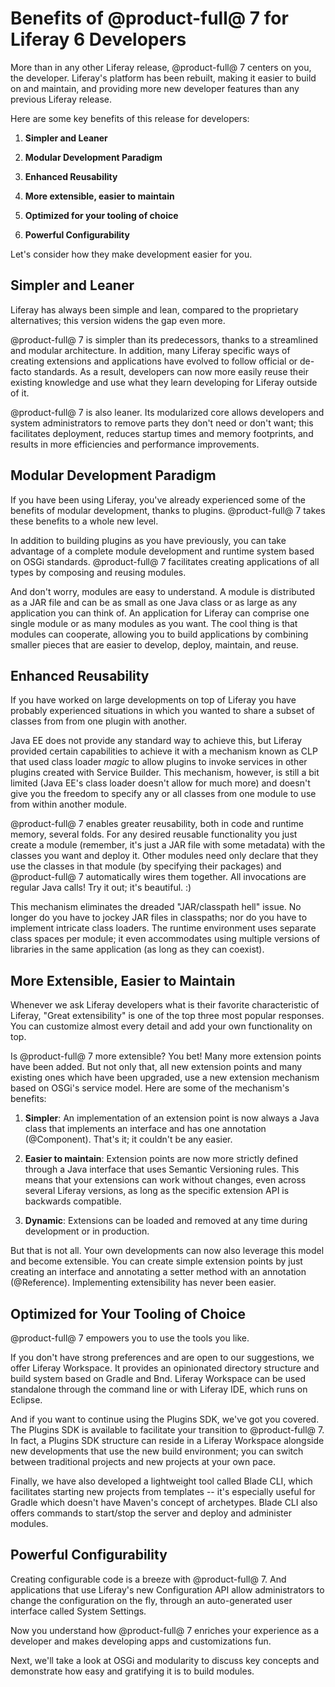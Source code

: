 # Benefits of @product-full@ 7 for Liferay 6 Developers [](id=benefits-of-liferay-7-for-liferay-6-developers)

More than in any other Liferay release, @product-full@ 7 centers on you, the
developer. Liferay's platform has been rebuilt, making it easier to build on and
maintain, and providing more new developer features than any previous Liferay
release.

Here are some key benefits of this release for developers:

1. **Simpler and Leaner**

2. **Modular Development Paradigm**

3. **Enhanced Reusability**

4. **More extensible, easier to maintain**

5. **Optimized for your tooling of choice**

6. **Powerful Configurability**

Let's consider how they make development easier for you.

## Simpler and Leaner [](id=simpler-and-leaner)

Liferay has always been simple and lean, compared to the proprietary
alternatives; this version widens the gap even more.

@product-full@ 7 is simpler than its predecessors, thanks to a streamlined and modular
architecture. In addition, many Liferay specific ways of creating extensions and
applications have evolved to follow official or de-facto standards. As a result,
developers can now more easily reuse their existing knowledge and use what they
learn developing for Liferay outside of it.

@product-full@ 7 is also leaner. Its modularized core allows developers and system
administrators to remove parts they don't need or don't want; this facilitates
deployment, reduces startup times and memory footprints, and results in more
efficiencies and performance improvements.

## Modular Development Paradigm [](id=modular-development-paradigm)

If you have been using Liferay, you've already experienced some of the benefits
of modular development, thanks to plugins. @product-full@ 7 takes these benefits to a
whole new level.

In addition to building plugins as you have previously, you can take advantage
of a complete module development and runtime system based on OSGi standards.
@product-full@ 7 facilitates creating applications of all types by composing and
reusing modules.

And don't worry, modules are easy to understand. A module is distributed as a
JAR file and can be as small as one Java class or as large as any application
you can think of. An application for Liferay can comprise one single module or
as many modules as you want. The cool thing is that modules can cooperate,
allowing you to build applications by combining smaller pieces that are easier
to develop, deploy, maintain, and reuse.

## Enhanced Reusability [](id=enhanced-reusability)

If you have worked on large developments on top of Liferay you have probably
experienced situations in which you wanted to share a subset of classes from
from one plugin with another.

Java EE does not provide any standard way to achieve this, but Liferay provided
certain capabilities to achieve it with a mechanism known as CLP that used class
loader *magic* to allow plugins to invoke services in other plugins created with
Service Builder. This mechanism, however, is still a bit limited (Java EE's
class loader doesn't allow for much more) and doesn't give you the freedom to
specify any or all classes from one module to use from within another module.

@product-full@ 7 enables greater reusability, both in code and runtime memory, several
folds. For any desired reusable functionality you just create a module
(remember, it's just a JAR file with some metadata) with the classes you want
and deploy it. Other modules need only declare that they use the classes in that
module (by specifying their packages) and @product-full@ 7 automatically wires them
together. All invocations are regular Java calls! Try it out; it's beautiful. :)

This mechanism eliminates the dreaded "JAR/classpath hell" issue. No longer do
you have to jockey JAR files in classpaths; nor do you have to implement
intricate class loaders. The runtime environment uses separate class spaces per
module; it even accommodates using multiple versions of libraries in the same
application (as long as they can coexist).

## More Extensible, Easier to Maintain [](id=more-extensible-easier-to-maintain)

Whenever we ask Liferay developers what is their favorite characteristic of
Liferay, "Great extensibility" is one of the top three most popular responses.
You can customize almost every detail and add your own functionality on top.

Is @product-full@ 7 more extensible? You bet! Many more extension points have been
added. But not only that, all new extension points and many existing ones which
have been upgraded, use a new extension mechanism based on OSGi's service model.
Here are some of the mechanism's benefits:

1. **Simpler**: An implementation of an extension point is now always a
Java class that implements an interface and has one annotation (@Component).
That's it; it couldn't be any easier.

2. **Easier to maintain**: Extension points are now more strictly defined
through a Java interface that uses Semantic Versioning rules. This means that
your extensions can work without changes, even across several Liferay versions,
as long as the specific extension API is backwards compatible.

3. **Dynamic**: Extensions can be loaded and removed at any time during
development or in production.

But that is not all. Your own developments can now also leverage this model and
become extensible. You can create simple extension points by just creating an
interface and annotating a setter method with an annotation (@Reference).
Implementing extensibility has never been easier.

## Optimized for Your Tooling of Choice [](id=optimized-for-your-tooling-of-choice)

@product-full@ 7 empowers you to use the tools you like.

If you don't have strong preferences and are open to our suggestions, we offer
Liferay Workspace. It provides an opinionated directory structure and build
system based on Gradle and Bnd. Liferay Workspace can be used standalone through
the command line or with Liferay IDE, which runs on Eclipse.

<!-- TODO Uncomment this when the features are ready. - Jim
If you have an investment in a specific build tool, such as Maven, developing on
Liferay will be easier than ever before. We have built Maven plugins for typical
Liferay-specific development tasks (such as using Service Builder) and provide a
collection of new archetypes.
-->

And if you want to continue using the Plugins SDK, we've got you covered. The
Plugins SDK is available to facilitate your transition to @product-full@ 7. In fact, a
Plugins SDK structure can reside in a Liferay Workspace alongside new
developments that use the new build environment; you can switch between
traditional projects and new projects at your own pace.

Finally, we have also developed a lightweight tool called Blade CLI, which
facilitates starting new projects from templates -- it's especially useful for
Gradle which doesn't have Maven's concept of archetypes. Blade CLI also offers
commands to start/stop the server and deploy and administer modules.

## Powerful Configurability [](id=powerful-configurability)

Creating configurable code is a breeze with @product-full@ 7. And applications that use
Liferay's new Configuration API allow administrators to change the configuration
on the fly, through an auto-generated user interface called System Settings.

Now you understand how @product-full@ 7 enriches your experience as a developer and
makes developing apps and customizations fun.

Next, we'll take a look at OSGi and modularity to discuss key concepts and
demonstrate how easy and gratifying it is to build modules. 
